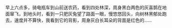 早上六点多，骑电瓶车到山前送农药，看到四处林深，周身黑白两色的灰喜鹊在地面窜飞，到地头时，看到一只肥灰兔望了路面一眼，慢悠悠回头，向树林黑郁处跑去，速度并不算快，我看到它的背影，周身灰白长耳朵的背面是红色的……
